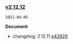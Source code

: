 ### [v2.12.12](https://github.com/youzan/vant/compare/v2.12.11...v2.12.12)

`2021-04-05`

**Document**

- changelog: 2.12.11 [e43929](https://github.com/youzan/vant/commit/e439292d9bc7a6ab5476aa3df97d1cbddf6117d1)
